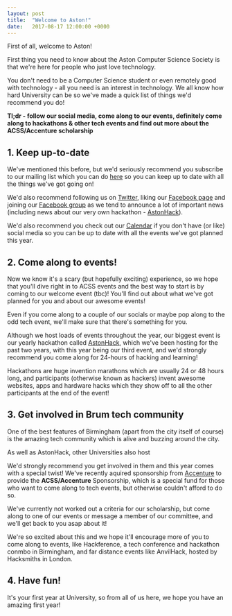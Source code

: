 ```yaml
---
layout: post
title:  "Welcome to Aston!"
date:   2017-08-17 12:00:00 +0000
---
```


First of all, welcome to Aston!

First thing you need to know about the Aston Computer Science Society is that we're here for people who just love  technology.

You don't need to be a Computer Science student or even remotely good with technology - all you need is an interest in technology.
We all know how hard University can be so we've made a quick list of things we'd recommend you do!

**Tl;dr - follow our social media, come along to our events, definitely come along to hackathons & other tech events and find out more about the ACSS/Accenture scholarship**

## 1. Keep up-to-date

We've mentioned this before, but we'd seriously recommend you subscribe to our mailing list which you can do [here][Mail] so you can keep up to date with all the things we've got going on!

We'd also recommend following us on [Twitter][Twitter], liking our [Facebook page][Facebook] and joining our [Facebook group][Facebook Group] as we tend to announce a lot of important news (including news about our very own hackathon - [AstonHack][AstonHack]).

We'd also recommend you check out our [Calendar][Calendar] if you don't have (or like) social media so you can be up to date with all the events we've got planned this year.

## 2. Come along to events!

Now we know it's a scary (but hopefully exciting) experience, so we hope that you'll dive right in to ACSS events and the best way to start is by coming to our welcome event (tbc)! You'll find out about what we've got planned for you and about our awesome events!

Even if you come along to a couple of our socials or maybe pop along to the odd tech event, we'll make sure that there's something for you.

Although we host loads of events throughout the year, our biggest event is our yearly hackathon called [AstonHack][AstonHack], which we've been hosting for the past two years, with this year being our third event, and we'd strongly recommend you come along for 24-hours of hacking and learning!

Hackathons are huge invention marathons which are usually 24 or 48 hours long, and participants (otherwise known as hackers) invent awesome websites, apps and hardware hacks which they show off to all the other participants at the end of the event!

## 3. Get involved in Brum tech community

One of the best features of Birmingham (apart from the city itself of course) is the amazing tech community which is alive and buzzing around the city.

As well as AstonHack, other Universities also host

We'd strongly recommend you get involved in them and this year comes with a special twist! We've recently aquired sponsorship from [Accenture][Accenture] to provide the **ACSS/Accenture** Sponsorship, which is a special fund for those who want to come along to tech events, but otherwise couldn't afford to do so.

We've currently not worked out a criteria for our scholarship, but come along to one of our events or message a member of our committee, and we'll get back to you asap about it!

We're so excited about this and we hope it'll encourage more of you to come along to events, like Hackference, a tech conference and hackathon conmbo in Birmingham, and far distance events like AnvilHack, hosted by Hacksmiths in London.

## 4. Have fun!

It's your first year at University, so from all of us here, we hope you have an amazing first year! 

[Mail]: http://twitter.us15.list-manage.com/subscribe?u=5c76c6487162a4644f24574b6&id=8948e9a3d3
[Twitter]: https://twitter.com/AstonCSS
[Slack]:   https://aston-css.slack.com/signup
[Facebook]: https://www.facebook.com/AstonCSS
[Facebook Group]: https://www.facebook.com/groups/AstonCSS
[Calendar]: https://astoncss.com/events
[CoC]: https://github.com/aston-css/code-of-conduct
[AstonHack]: https://astoncss.com/
[Accenture]: https://www.accenture.com
